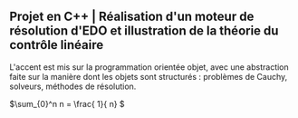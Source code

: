 ## Projet en C++ | Réalisation d'un moteur de résolution d'EDO et illustration de la théorie du contrôle linéaire

L'accent est mis sur la programmation orientée objet, avec une abstraction faite sur la manière dont les objets sont structurés : problèmes de Cauchy, solveurs, méthodes de résolution.

$\sum_{0}^n n = \frac{ 1}{ n} $
